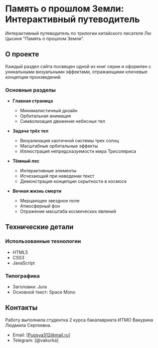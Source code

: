 # Память о прошлом Земли: Интерактивный путеводитель

Интерактивный путеводитель по трилогии китайского писателя Лю Цысиня "Память о прошлом Земли". 

## О проекте

Каждый раздел сайта посвящен одной из книг серии и оформлен с уникальными визуальными эффектами, отражающими ключевые концепции произведений:

### Основные разделы

- **Главная страница**
  - Минималистичный дизайн
  - Орбитальная анимация
  - Символизация движения небесных тел

- **Задача трёх тел**
  - Визуализация хаотичной системы трех солнц
  - Масштабные орбитальные эффекты
  - Иллюстрация непредсказуемости мира Трисоляриса

- **Тёмный лес**
  - Интерактивные элементы
  - Исчезающий при наведении текст
  - Демонстрация концепции скрытности в космосе

- **Вечная жизнь смерти**
  - Мерцающее звездное поле
  - Атмосферный фон
  - Отражение масштаба космических явлений

## Технические детали

### Использованные технологии
- HTML5
- CSS3
- JavaScript

### Типографика
- Заголовки: Jura
- Основной текст: Space Mono

## Контакты

Работу выполнила студентка 2 курса бакалавриата ИТМО Вакурина Людмила Сергеевна.
- Email: [Pupsya312@mail.ru]
- Telegram: [@vakurka]
